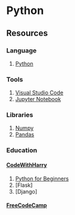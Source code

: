 # Python

## Resources

### Language
1. [Python](https://www.python.org/)

### Tools
1. [Visual Studio Code](https://code.visualstudio.com/)
2. [Jupyter Notebook](https://jupyter.org/)

### Libraries
1. [Numpy](https://numpy.org/)
2. [Pandas](https://pandas.pydata.org/)

### Education
#### [CodeWithHarry](https://codewithharry.com/)
1. [Python for Beginners](https://www.youtube.com/watch?v=gfDE2a7MKjA)
2. [Flask]
3. [Django]
#### [FreeCodeCamp](https://www.freecodecamp.org/)
